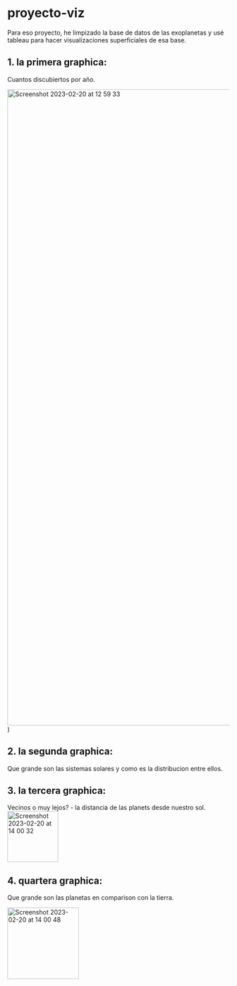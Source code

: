 # proyecto-viz

Para eso proyecto, he limpizado la base de datos de las exoplanetas y usé tableau para hacer visualizaciones superficiales de esa base. 

## 1. la primera graphica:
Cuantos discubiertos por año.

<img width="1440" alt="Screenshot 2023-02-20 at 12 59 33" src="https://user-images.githubusercontent.com/110898886/220114720-9e506e0a-b0c2-425e-a275-c7194b8d3770.png">)


## 2. la segunda graphica:
Que grande son las sistemas solares y como es la distribucion entre ellos. 


## 3. la tercera graphica:
Vecinos o muy lejos? - la distancia de las planets desde nuestro sol.
<img width="115" alt="Screenshot 2023-02-20 at 14 00 32" src="https://user-images.githubusercontent.com/110898886/220116463-de6fcca5-6787-4508-8082-c2cf1e7d6298.png">


## 4. quartera graphica:
Que grande son las planetas en comparison con la tierra.

<img width="162" alt="Screenshot 2023-02-20 at 14 00 48" src="https://user-images.githubusercontent.com/110898886/220116588-ab695ce6-8ca1-431e-9ca9-ca296e25a6eb.png">
